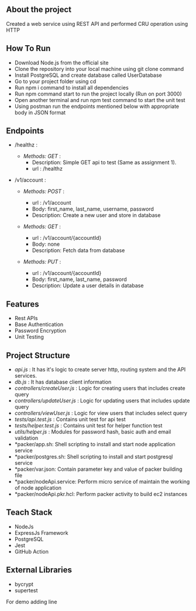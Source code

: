 ## About the project
Created a web service using REST API and performed CRU operation using HTTP

## How To Run
* Download Node.js from the official site
* Clone the repository into your local machine using git clone command
* Install PostgreSQL and create database called UserDatabase
* Go to your project folder using cd
* Run npm i command to install all dependencies
* Run npm command start to run the project locally (Run on port 3000)
* Open another terminal and run npm test command to start the unit test
* Using postman run the endpoints mentioned below with appropriate body in JSON format


## Endpoints
* /healthz :

  - *Methods: GET* : 
      - Description: Simple GET api to test (Same as assignment 1).
      - url : /healthz

* /v1/account :
  
  - *Methods: POST* : 
      - url : /v1/account
      - Body: first_name, last_name, username, password
      - Description: Create a new user and store in database

  - *Methods: GET* : 
      - url : /v1/account/{accountId}
      - Body: none
      - Description: Fetch data from database

  - *Methods: PUT* : 
      - url : /v1/account/{accountId}	
      - Body: first_name, last_name, password
      - Description: Update a user details in database

## Features
* Rest APIs
* Base Authentication
* Password Encryption
* Unit Testing 

## Project Structure
* *api.js* : It has it's logic to create server http, routing system and the API services.
* *db.js* : It has database client information
* *controllers/createUser.js* : Logic for creating users that includes create query
* *controllers/updateUser.js* : Logic for updating users that includes update query
* *controllers/viewUser.js* : Logic for view users that includes select query
* *tests/api.test.js* : Contains unit test for api test
* *tests/helper.test.js* : Contains unit test for helper function test
* *utils/helper.js* : Modules for password hash, basic auth and email validation
* *packer/app.sh: Shell scripting to install and start node application service
* *packer/postgres.sh: Shell scripting to install and start postgresql service
* *packer/var.json: Contain parameter key and value of packer building file
* *packer/nodeApi.service: Perform micro service of maintain the working of node application
* *packer/nodeApi.pkr.hcl: Perform packer activity to build ec2 instances
  
## Teach Stack
* NodeJs
* ExpressJs Framework
* PostgreSQL
* Jest
* GitHub Action

## External Libraries
* bycrypt
* supertest


For demo adding line

